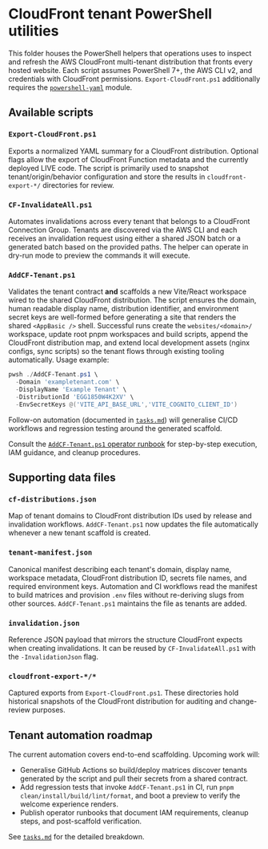 # CloudFront tenant PowerShell utilities

This folder houses the PowerShell helpers that operations uses to inspect and
refresh the AWS CloudFront multi-tenant distribution that fronts every hosted
website. Each script assumes PowerShell 7+, the AWS CLI v2, and credentials with
CloudFront permissions. `Export-CloudFront.ps1` additionally requires the
[`powershell-yaml`](https://www.powershellgallery.com/packages/powershell-yaml)
module.

## Available scripts

### `Export-CloudFront.ps1`

Exports a normalized YAML summary for a CloudFront distribution. Optional flags
allow the export of CloudFront Function metadata and the currently deployed
LIVE code. The script is primarily used to snapshot tenant/origin/behavior
configuration and store the results in `cloudfront-export-*/` directories for
review.

### `CF-InvalidateAll.ps1`

Automates invalidations across every tenant that belongs to a CloudFront
Connection Group. Tenants are discovered via the AWS CLI and each receives an
invalidation request using either a shared JSON batch or a generated batch based
on the provided paths. The helper can operate in dry-run mode to preview the
commands it will execute.

### `AddCF-Tenant.ps1`

Validates the tenant contract **and** scaffolds a new Vite/React workspace wired
to the shared CloudFront distribution. The script ensures the domain, human
readable display name, distribution identifier, and environment secret keys are
well-formed before generating a site that renders the shared `<AppBasic />`
shell. Successful runs create the `websites/<domain>/` workspace, update root
pnpm workspaces and build scripts, append the CloudFront distribution map, and
extend local development assets (nginx configs, sync scripts) so the tenant
flows through existing tooling automatically. Usage example:

```powershell
pwsh ./AddCF-Tenant.ps1 \
  -Domain 'exampletenant.com' \
  -DisplayName 'Example Tenant' \
  -DistributionId 'EGG1850W4K2XV' \
  -EnvSecretKeys @('VITE_API_BASE_URL','VITE_COGNITO_CLIENT_ID')
```

Follow-on automation (documented in [`tasks.md`](./tasks.md)) will generalise
CI/CD workflows and regression testing around the generated scaffold.

Consult the [`AddCF-Tenant.ps1` operator runbook](./AddCF-Tenant.runbook.md) for step-by-step execution, IAM guidance, and cleanup procedures.

## Supporting data files

### `cf-distributions.json`

Map of tenant domains to CloudFront distribution IDs used by release and
invalidation workflows. `AddCF-Tenant.ps1` now updates the file automatically
whenever a new tenant scaffold is created.

### `tenant-manifest.json`

Canonical manifest describing each tenant's domain, display name, workspace
metadata, CloudFront distribution ID, secrets file names, and required
environment keys. Automation and CI workflows read the manifest to build
matrices and provision `.env` files without re-deriving slugs from other
sources. `AddCF-Tenant.ps1` maintains the file as tenants are added.

### `invalidation.json`

Reference JSON payload that mirrors the structure CloudFront expects when
creating invalidations. It can be reused by `CF-InvalidateAll.ps1` with the
`-InvalidationJson` flag.

### `cloudfront-export-*/*`

Captured exports from `Export-CloudFront.ps1`. These directories hold historical
snapshots of the CloudFront distribution for auditing and change-review
purposes.

## Tenant automation roadmap

The current automation covers end-to-end scaffolding. Upcoming work will:

- Generalise GitHub Actions so build/deploy matrices discover tenants generated
  by the script and pull their secrets from a shared contract.
- Add regression tests that invoke `AddCF-Tenant.ps1` in CI, run `pnpm
clean/install/build/lint/format`, and boot a preview to verify the welcome
  experience renders.
- Publish operator runbooks that document IAM requirements, cleanup steps, and
  post-scaffold verification.

See [`tasks.md`](./tasks.md) for the detailed breakdown.
